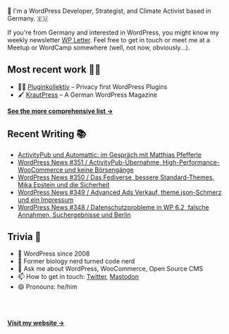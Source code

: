 👋 I'm a WordPress Developer, Strategist, and Climate Activist based in Germany. 🇪🇺

If you're from Germany and interested in WordPress, you might know my weekly newsletter [WP Letter](https://wpletter.de/). Feel free to get in touch or meet me at a Meetup or WordCamp somewhere (well, not now, obviously...).


## Most recent work 👷‍♂️

- 👨‍💻 [Pluginkollektiv](https://github.com/pluginkollektiv) – Privacy first WordPress Plugins
- 🖌️ [KrautPress](https://krautpress.de) – A German WordPress Magazine

**[See the more comprehensive list &rarr;](https://simonkraft.com/what-i-do)**


## Recent Writing 📚

<!-- BLOG-POST-LIST:START -->
- [ActivityPub und Automattic: im Gespräch mit Matthias Pfefferle](https://feed.krautpress.de/link/14419/16037100/activitypub-und-automattic)
- [WordPress News #351 / ActivityPub-Übernahme, High-Performance-WooCommerce und keine Börsengänge](https://feed.wpletter.de/link/14399/16031100/351)
- [WordPress News #350 / Das Fediverse, bessere Standard-Themes, Mika Epstein und die Sicherheit](https://feed.wpletter.de/link/14399/16020589/350)
- [WordPress News #349 / Advanced Ads Verkauf, theme.json-Schmerz und ein Impressum](https://feed.wpletter.de/link/14399/16006115/349)
- [WordPress News #348 / Datenschutzprobleme in WP 6.2, falsche Annahmen, Suchergebnisse und Berlin](https://feed.wpletter.de/link/14399/15994653/348)
<!-- BLOG-POST-LIST:END -->


## Trivia 🤪

- 👴 WordPress since 2008
- 🌱 Former biology nerd turned code nerd
- 💬 Ask me about WordPress, WooCommerce, Open Source CMS
- 📫 How to get in touch: [Twitter](https://twitter.com/krafit), [Mastodon](https://dewp.space/@simon)
- 😄 Pronouns: he/him

<br/><br/><br/>
**[Visit my website &rarr;](https://simonkraft.com)**